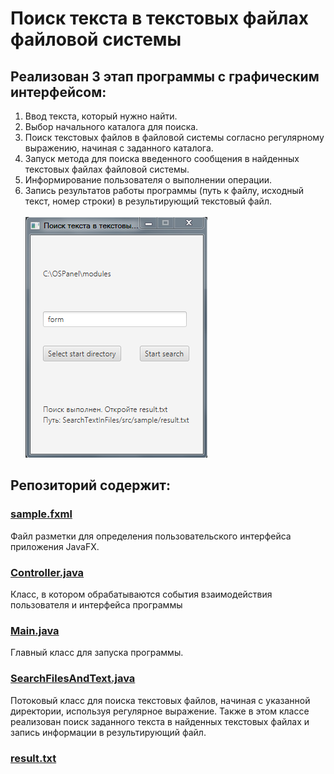 # Поиск текста в текстовых файлах файловой системы

## Реализован 3 этап программы с графическим интерфейсом:

1. Ввод текста, который нужно найти.
2. Выбор начального каталога для поиска.
3. Поиск текстовых файлов в файловой системы согласно регулярному выражению, начиная с заданного каталога.
4. Запуск метода для поиска введенного сообщения в найденных текстовых файлах файловой системы.
5. Информирование пользователя о выполнении операции.
6. Запись результатов работы программы (путь к файлу, исходный текст, номер строки) в результирующий текстовый файл.<br><br>
![Screenshot](https://github.com/Trushenkov/SearchTextJavaFX/blob/master/src/sample/image.PNG)<br>
## Репозиторий содержит:
### <a href="https://github.com/Trushenkov/SearchTextJavaFX/blob/master/src/sample/sample.fxml">sample.fxml</a>
Файл разметки для определения пользовательского интерфейса приложения JavaFX. <br>
### <a href="https://github.com/Trushenkov/SearchTextJavaFX/blob/master/src/sample/Controller.java"> Controller.java </a> 
Класс, в котором обрабатываются события взаимодействия пользователя и интерфейса программы <br>
### <a href="https://github.com/Trushenkov/SearchTextJavaFX/blob/master/src/sample/Main.java"> Main.java </a> 
Главный класс для запуска программы.
### <a href="https://github.com/Trushenkov/SearchTextJavaFX/blob/master/src/sample/SearchFilesAndText.java"> SearchFilesAndText.java </a>
Потоковый класс для поиска текстовых файлов, начиная с указанной директории, используя регулярное выражение. Также в этом классе реализован поиск заданного текста в найденных текстовых файлах и запись информации в результирующий файл.<br>
### <a href="https://github.com/Trushenkov/SearchTextJavaFX/blob/master/src/sample/result.txt"> result.txt </a>
